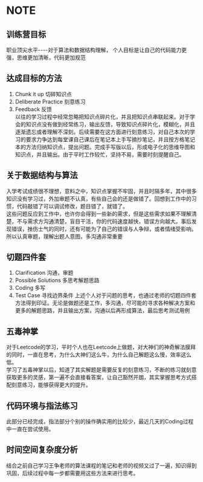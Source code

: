 # NOTE

  

## 训练营目标
职业顶尖水平----对于算法和数据结构理解， 个人目标是让自己的代码能力更强，思维更加清晰，代码更加规范
## 达成目标的方法
1. Chunk it up 切碎知识点
2. Deliberate Practice 刻意练习
3. Feedback 反馈  
以往的学习过程中经常忽略把知识点碎片化，并且把知识点串联起来。对于学会的知识点没有做到经常练习，输出反馈，导致知识点碎片化，模糊化，并且逐渐遗忘或者理解不深刻。后续需要在这方面进行刻意练习，对自己本次的学习的要求力争达到每堂课自己课后在笔记本上手写摘抄笔记，并且按方格笔记本的方法归纳知识点，提出问题。完成手写版以后，形成电子化的思维导图和知识点，并且输出。由于平时工作较忙，坚持不易，需要时刻提醒自己。  
## 关于数据结构与算法
入学考试成绩很不理想，意料之中，知识点掌握不牢固，并且时隔多年，其中很多知识没有学习过，外加审题不认真，有些自己会的还是做错了。回想到工作中的习惯，代码敲错了可以调试修改，题目错了，就错了。  
这些问题反应到工作中，也许你会得到一些新的需求，但是这些需求如果不理解清楚，不与需求方沟通清楚，盲目干活，你的代码速度越快，错误方向越大。事后发现错误，挫伤士气的同时，还有可能为了自己的错误与人争辩，或者情绪受影响。所以认真审题，理解出题人意图，多沟通非常重要  
## 切题四件套
1. Clarification 沟通，审题
2. Possible Solutions 多思考解题思路
3. Coding 多写
4. Test Case 寻找边界条件
上述个人对于问题的思考，也通过老师的切题四件套方法得到印证。无论是做题还是工作，多沟通，尽可能的寻求各种解决方案和更多的解题思路，并且输出方案，沟通以后再形成算法，最后思考测试用例  
## 五毒神掌
对于Leetcode的学习，平时个人也在Leetcode上做题，对大神们的神奇解法膜拜的同时，一直在思考，为什么大神们这么牛，为什么自己解题这么慢，效率这么低。  
学习了五毒神掌以后，知道了其实解题是需要反复的刻意练习，不断的练习就刻意获取更多的灵感，第一遍不会直接看答案，让自己豁然开朗，其实掌握思考方式搭配刻意练习，能够获得更大的提升。  
## 代码环境与指法练习
此部分已经完成，指法部分个别的操作确实用的比较少，最近几天的Coding过程中一直在尝试使用。  
## 时间空间复杂度分析
结合之前自己学习王争老师的算法课程的笔记和老师的视频又过了一遍，知识得到巩固，后续过程中每一步都需要用这些方法来进行思考。
